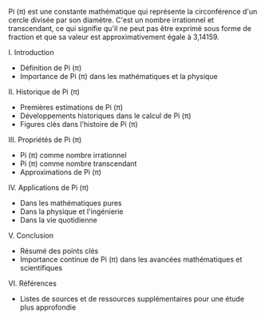 Pi (π) est une constante mathématique qui représente la circonférence d'un cercle divisée par son diamètre. C'est un nombre irrationnel et transcendant, ce qui signifie qu'il ne peut pas être exprimé sous forme de fraction et que sa valeur est approximativement égale à 3,14159.

I. Introduction

- Définition de Pi (π)
- Importance de Pi (π) dans les mathématiques et la physique

II. Historique de Pi (π)

- Premières estimations de Pi (π)
- Développements historiques dans le calcul de Pi (π)
- Figures clés dans l'histoire de Pi (π)

III. Propriétés de Pi (π)

- Pi (π) comme nombre irrationnel
- Pi (π) comme nombre transcendant
- Approximations de Pi (π)

IV. Applications de Pi (π)

- Dans les mathématiques pures
- Dans la physique et l'ingénierie
- Dans la vie quotidienne

V. Conclusion

- Résumé des points clés
- Importance continue de Pi (π) dans les avancées mathématiques et scientifiques

VI. Références

- Listes de sources et de ressources supplémentaires pour une étude plus approfondie